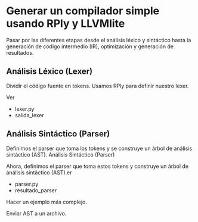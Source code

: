 # Generar un compilador simple usando RPly y LLVMlite

Pasar por las diferentes etapas desde el análisis léxico y sintáctico hasta la generación de código intermedio (IR), optimización y generación de resultados.

## Análisis Léxico (Lexer)

Dividir el código fuente en tokens. Usamos RPly para definir nuestro lexer.

Ver
- lexer.py
- salida_lexer

## Análisis Sintáctico (Parser)

Definimos el parser que toma los tokens y se construye un árbol de análisis sintáctico (AST).
Análisis Sintáctico (Parser)

Ahora, definimos el parser que toma estos tokens y construye un árbol de análisis sintáctico (AST).er 
- parser.py
- resultado_parser

Hacer un ejemplo más complejo.

Enviar AST a un archivo.
